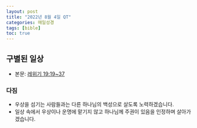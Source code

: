 ```yaml
---
layout: post
title: "2022년 8월 4일 QT"
categories: 매일성경
tags: [bible]
toc: true
---
```


## 구별된 일상
- 본문: [레위기 19:19~37](https://www.bskorea.or.kr/bible/korbibReadpage.php?version=SAENEW&book=lev&chap=19&sec=19&cVersion=&fontSize=15px&fontWeight=normal#focus)

### 다짐
- 우상을 섬기는 사람들과는 다른 하나님의 백성으로 살도록 노력하겠습니다.
- 일상 속에서 우상이나 운명에 맡기지 않고 하나님께 주권이 있음을 인정하며 살아가겠습니다.
